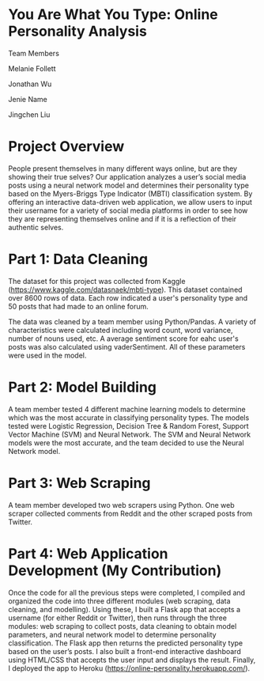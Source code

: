# You Are What You Type: Online Personality Analysis

Team Members

Melanie Follett

Jonathan Wu

Jenie Name

Jingchen Liu

# Project  Overview
People present themselves in many different ways online, but are they showing their true selves? Our application analyzes a user’s social media posts using a neural network model and determines their personality type based on the Myers-Briggs Type Indicator (MBTI) classification system.  By offering an interactive data-driven web application, we allow users to input their username for a variety of social media platforms in order to see how they are representing themselves online and if it is a reflection of their authentic selves.

# Part 1: Data Cleaning

The dataset for this project was collected from Kaggle (https://www.kaggle.com/datasnaek/mbti-type).  This dataset contained over 8600 rows of data.  Each row indicated a user's personality type and 50 posts that had made to an online forum.

The data was cleaned by a team member using Python/Pandas.  A variety of characteristics were calculated including word count, word variance, number of nouns used, etc.  A average sentiment score for eahc user's posts was also calculated using vaderSentiment.  All of these parameters were used in the model.

# Part 2: Model Building

A team member tested 4 different machine learning models to determine which was the most accurate in classifying personality types.  The models tested were Logistic Regression, Decision Tree & Random Forest, Support Vector Machine (SVM) and Neural Network.  The SVM and Neural Network models were the most accurate, and the team decided to use the Neural Network model.

# Part 3: Web Scraping

A team member developed two web scrapers using Python.  One web scraper collected comments from Reddit and the other scraped posts from Twitter.

# Part 4: Web Application Development (My Contribution)

Once the code for all the previous steps were completed, I compiled and organized the code into three different modules (web scraping, data cleaning, and modelling).  Using these, I built a Flask app that accepts a username (for either Reddit or Twitter), then runs through the three modules: web scraping to collect posts, data cleaning to obtain model parameters, and neural network model to determine personality classification. The Flask app then returns the predicted personality type based on the user’s posts. I also built a front-end interactive dashboard using HTML/CSS that accepts the user input and displays the result. Finally, I deployed the app to Heroku (https://online-personality.herokuapp.com/).

